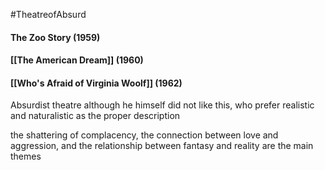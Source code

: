 #TheatreofAbsurd

#### The Zoo Story (1959)
#### [[The American Dream]] (1960)
#### [[Who's Afraid of Virginia Woolf]] (1962)

Absurdist theatre although he himself did not like this, who prefer realistic and naturalistic as the proper description


the shattering of complacency, the connection between love and aggression, and the relationship between fantasy and reality are the main themes
